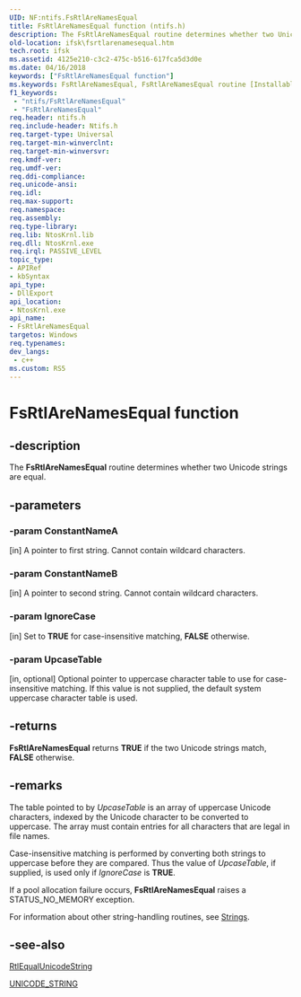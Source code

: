 ```yaml
---
UID: NF:ntifs.FsRtlAreNamesEqual
title: FsRtlAreNamesEqual function (ntifs.h)
description: The FsRtlAreNamesEqual routine determines whether two Unicode strings are equal.
old-location: ifsk\fsrtlarenamesequal.htm
tech.root: ifsk
ms.assetid: 4125e210-c3c2-475c-b516-617fca5d3d0e
ms.date: 04/16/2018
keywords: ["FsRtlAreNamesEqual function"]
ms.keywords: FsRtlAreNamesEqual, FsRtlAreNamesEqual routine [Installable File System Drivers], fsrtlref_748ea4a2-40a9-47e7-8a7f-f67463082f81.xml, ifsk.fsrtlarenamesequal, ntifs/FsRtlAreNamesEqual
f1_keywords:
 - "ntifs/FsRtlAreNamesEqual"
 - "FsRtlAreNamesEqual"
req.header: ntifs.h
req.include-header: Ntifs.h
req.target-type: Universal
req.target-min-winverclnt: 
req.target-min-winversvr: 
req.kmdf-ver: 
req.umdf-ver: 
req.ddi-compliance: 
req.unicode-ansi: 
req.idl: 
req.max-support: 
req.namespace: 
req.assembly: 
req.type-library: 
req.lib: NtosKrnl.lib
req.dll: NtosKrnl.exe
req.irql: PASSIVE_LEVEL
topic_type:
- APIRef
- kbSyntax
api_type:
- DllExport
api_location:
- NtosKrnl.exe
api_name:
- FsRtlAreNamesEqual
targetos: Windows
req.typenames: 
dev_langs:
 - c++
ms.custom: RS5
---
```


# FsRtlAreNamesEqual function


## -description


The <b>FsRtlAreNamesEqual</b> routine determines whether two Unicode strings are equal. 


## -parameters




### -param ConstantNameA 
[in]
A pointer to first string. Cannot contain wildcard characters.


### -param ConstantNameB 
[in]
A pointer to second string. Cannot contain wildcard characters.


### -param IgnoreCase 
[in]
Set to <b>TRUE</b> for case-insensitive matching, <b>FALSE</b> otherwise.


### -param UpcaseTable 
[in, optional]
Optional pointer to uppercase character table to use for case-insensitive matching. If this value is not supplied, the default system uppercase character table is used.


## -returns



<b>FsRtlAreNamesEqual</b> returns <b>TRUE</b> if the two Unicode strings match, <b>FALSE</b> otherwise.




## -remarks



The table pointed to by <i>UpcaseTable</i> is an array of uppercase Unicode characters, indexed by the Unicode character to be converted to uppercase. The array must contain entries for all characters that are legal in file names.

Case-insensitive matching is performed by converting both strings to uppercase before they are compared. Thus the value of <i>UpcaseTable</i>, if supplied, is used only if <i>IgnoreCase</i> is <b>TRUE</b>.

If a pool allocation failure occurs, <b>FsRtlAreNamesEqual</b> raises a STATUS_NO_MEMORY exception. 

For information about other string-handling routines, see <a href="https://docs.microsoft.com/windows-hardware/drivers/ddi/index">Strings</a>. 




## -see-also




<a href="https://docs.microsoft.com/windows-hardware/drivers/ddi/wdm/nf-wdm-rtlequalunicodestring">RtlEqualUnicodeString</a>



<a href="https://docs.microsoft.com/windows/win32/api/ntdef/ns-ntdef-_unicode_string">UNICODE_STRING</a>
 

 

